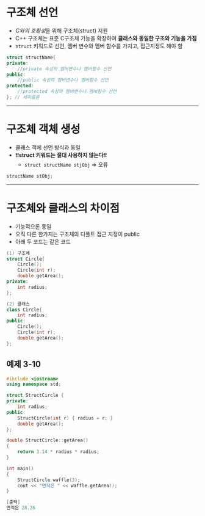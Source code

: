 # 구조체 선언
- *C와의 호환성*을 위해 구조체(struct) 지원
- C++ 구조체는 표준 C구조체 기능을 확장하여 **클래스와 동일한 구조와 기능을 가짐**
- `struct` 키워드로 선언, 멤버 변수와 멤버 함수를 가지고, 접근지정도 해야 함
```cpp
struct structName{
private:
	//private 속성의 멤버변수나 멤버함수 선언
public:
	//public 속성의 멤버변수나 멤버함수 선언
protected:
	//protected 속성의 멤버변수나 멤버함수 선언
}; // 세미콜론
```
---
# 구조체 객체 생성
- 클래스 객체 선언 방식과 동일
- ❗❗**struct 키워드는 절대 사용하지 않는다**❗❗
	- `struct structName stjObj`  => 오류
```cpp
structName stObj; 
```
---
# 구조체와 클래스의 차이점
- 기능적으론 동일
- 오직 다른 한가지는 구조체의 디폴트 접근 지정이 public
- 아래 두 코드는 같은 코드
```cpp
(1) 구조체
struct Circle{
	Circle();
	Circle(int r);
	double getArea();
private:
	int radius;
};

(2) 클래스
class Circle{
	int radius;
public:
	Circle();
	Circle(int r);
	double getArea();
};
```
## 예제 3-10
```cpp
#include <iostream>
using namespace std;

struct StructCircle {
private:
	int radius;
public:
	StructCircle(int r) { radius = r; }
	double getArea();
};

double StructCircle::getArea()
{
	return 3.14 * radius * radius;
}

int main()
{
	StructCircle waffle(3);
	cout << "면적은 " << waffle.getArea();
}

[출력]
면적은 28.26
```